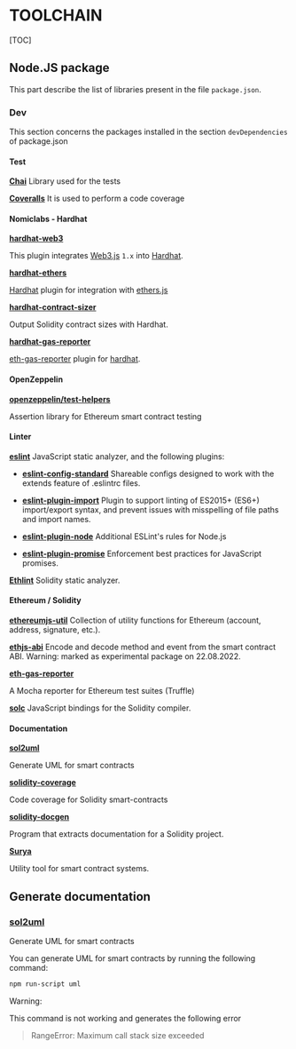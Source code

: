 # TOOLCHAIN

[TOC]

## Node.JS  package

This part describe the list of libraries present in the file `package.json`.

### Dev

This section concerns the packages installed in the section `devDependencies` of package.json

#### Test

**[Chai](https://www.chaijs.com/)**
Library used for the tests

**[Coveralls](https://coveralls.io/)**
It is used to perform a code coverage

#### Nomiclabs - Hardhat

**[hardhat-web3](https://hardhat.org/hardhat-runner/plugins/nomiclabs-hardhat-web3)**

This plugin integrates [Web3.js](https://github.com/ethereum/web3.js) `1.x` into [Hardhat](https://hardhat.org/).

**[hardhat-ethers](https://www.npmjs.com/package/@nomicfoundation/hardhat-ethers)**

[Hardhat](https://hardhat.org/) plugin for integration with [ethers.js](https://github.com/ethers-io/ethers.js/)

**[hardhat-contract-sizer](https://www.npmjs.com/package/hardhat-contract-sizer)**

Output Solidity contract sizes with Hardhat.

**[hardhat-gas-reporter](https://www.npmjs.com/package/hardhat-gas-reporter)**

[eth-gas-reporter](https://github.com/cgewecke/eth-gas-reporter) plugin for [hardhat](http://gethardhat.com/).

#### OpenZeppelin

**[openzeppelin/test-helpers](openzeppelin/test-helpers)**

Assertion library for Ethereum smart contract testing

#### Linter

**[eslint](https://eslint.org/)**
JavaScript static analyzer, and the following plugins:

* **[eslint-config-standard](https://github.com/standard/eslint-config-standard)**
Shareable configs designed to work with the extends feature of .eslintrc files.

* **[eslint-plugin-import](https://github.com/import-js/eslint-plugin-import)**
Plugin to support linting of ES2015+ (ES6+) import/export syntax, and prevent issues with misspelling of file paths and import names. 

* **[eslint-plugin-node](https://github.com/mysticatea/eslint-plugin-node)**
Additional ESLint's rules for Node.js

* **[eslint-plugin-promise](https://github.com/eslint-community/eslint-plugin-promise)**
Enforcement best practices for JavaScript promises.

**[Ethlint](https://github.com/duaraghav8/Ethlint)**
Solidity static analyzer.


#### Ethereum / Solidity

**[ethereumjs-util](https://www.npmjs.com/package/ethereumjs-util)**
Collection of utility functions for Ethereum (account, address,
signature, etc.).

**[ethjs-abi](https://github.com/ethjs/ethjs-abi)**
Encode and decode method and event from the smart contract ABI. Warning:
marked as experimental package on 22.08.2022.

**[eth-gas-reporter](https://www.npmjs.com/package/eth-gas-reporter)**

A Mocha reporter for Ethereum test suites (Truffle)

**[solc](https://github.com/ethereum/solc-js)**
JavaScript bindings for the Solidity compiler.

#### Documentation

**[sol2uml](https://github.com/naddison36/sol2uml)**

Generate UML for smart contracts

**[solidity-coverage](https://github.com/sc-forks/solidity-coverage/)**

Code coverage for Solidity smart-contracts

**[solidity-docgen](https://github.com/OpenZeppelin/solidity-docgen)**

Program that extracts documentation for a Solidity project.

**[Surya](https://github.com/ConsenSys/surya)**

Utility tool for smart contract systems.



## Generate documentation

### [sol2uml](https://github.com/naddison36/sol2uml)

Generate UML for smart contracts

You can generate UML for smart contracts by running the following command:

```bash
npm run-script uml
```

Warning:

This command is not working and generates the following error

> RangeError: Maximum call stack size exceeded
